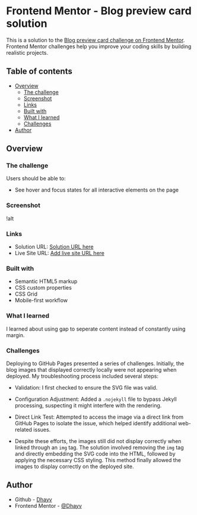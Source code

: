 # Frontend Mentor - Blog preview card solution

This is a solution to the [Blog preview card challenge on Frontend Mentor](https://www.frontendmentor.io/challenges/blog-preview-card-ckPaj01IcS). Frontend Mentor challenges help you improve your coding skills by building realistic projects.

## Table of contents

- [Overview](#overview)
  - [The challenge](#the-challenge)
  - [Screenshot](#screenshot)
  - [Links](#links)
  - [Built with](#built-with)
  - [What I learned](#what-i-learned)
  - [Challenges](#challenges)
- [Author](#author)

## Overview

### The challenge

Users should be able to:

- See hover and focus states for all interactive elements on the page

### Screenshot

!alt[](/assets/images/screenshot.png)

### Links

- Solution URL: [Solution URL here](https://github.com/dhayv/blog_card_html_css)
- Live Site URL: [Add live site URL here](https://your-live-site-url.com)

### Built with

- Semantic HTML5 markup
- CSS custom properties
- CSS Grid
- Mobile-first workflow

### What I learned

I learned about using gap to seperate content instead of constantly using margin.

### Challenges

Deploying to GitHub Pages presented a series of challenges. Initially, the blog images that displayed correctly locally were not appearing when deployed. My troubleshooting process included several steps:

- Validation: I first checked to ensure the SVG file was valid.

- Configuration Adjustment: Added a `.nojekyll` file to bypass Jekyll processing, suspecting it might interfere with the rendering.

- Direct Link Test: Attempted to access the image via a direct link from GitHub Pages to isolate the issue, which helped identify additional web-related issues.

- Despite these efforts, the images still did not display correctly when linked through an `img` tag. The solution involved removing the `img` tag and directly embedding the SVG code into the HTML, followed by applying the necessary CSS styling. This method finally allowed the images to display correctly on the deployed site.

## Author

- Github - [Dhayv](https://github.com/dhayv)
- Frontend Mentor - [@Dhayv](https://www.frontendmentor.io/profile/dhayv)
